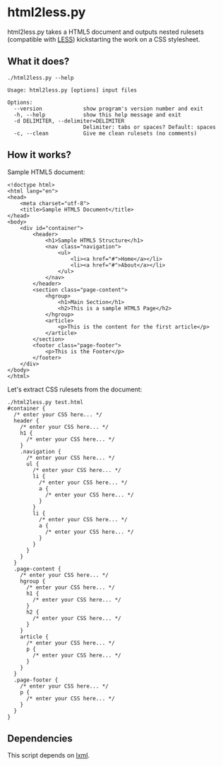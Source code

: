 html2less.py
=============

html2less.py takes a HTML5 document and outputs nested rulesets (compatible with [LESS](http://lesscss.org/)) kickstarting the work on a CSS stylesheet.

What it does?
-------------

```
./html2less.py --help

Usage: html2less.py [options] input files

Options:
  --version             show program's version number and exit
  -h, --help            show this help message and exit
  -d DELIMITER, --delimiter=DELIMITER
                        Delimiter: tabs or spaces? Default: spaces
  -c, --clean           Give me clean rulesets (no comments)
```

How it works?
-------------

Sample HTML5 document:

```
<!doctype html>
<html lang="en">
<head>
    <meta charset="utf-8">
    <title>Sample HTML5 Document</title>
</head>
<body>
    <div id="container">
        <header>
            <h1>Sample HTML5 Structure</h1>
            <nav class="navigation">
                <ul>
                    <li><a href="#">Home</a></li>
                    <li><a href="#">About</a></li>
                </ul>
            </nav>
        </header>
        <section class="page-content">
            <hgroup>
                <h1>Main Section</h1>
                <h2>This is a sample HTML5 Page</h2>
            </hgroup>
            <article>
                <p>This is the content for the first article</p>
            </article>
        </section>
        <footer class="page-footer">
            <p>This is the Footer</p>
        </footer>
    </div>
</body>
</html>
```

Let's extract CSS rulesets from the document:

```
./html2less.py test.html
#container {
  /* enter your CSS here... */
  header {
    /* enter your CSS here... */
    h1 {
      /* enter your CSS here... */
    }
    .navigation {
      /* enter your CSS here... */
      ul {
        /* enter your CSS here... */
        li {
          /* enter your CSS here... */
          a {
            /* enter your CSS here... */
          }
        }
        li {
          /* enter your CSS here... */
          a {
            /* enter your CSS here... */
          }
        }
      }
    }
  }
  .page-content {
    /* enter your CSS here... */
    hgroup {
      /* enter your CSS here... */
      h1 {
        /* enter your CSS here... */
      }
      h2 {
        /* enter your CSS here... */
      }
    }
    article {
      /* enter your CSS here... */
      p {
        /* enter your CSS here... */
      }
    }
  }
  .page-footer {
    /* enter your CSS here... */
    p {
      /* enter your CSS here... */
    }
  }
}
```

Dependencies
------------

This script depends on [lxml](http://pypi.python.org/pypi/lxml).